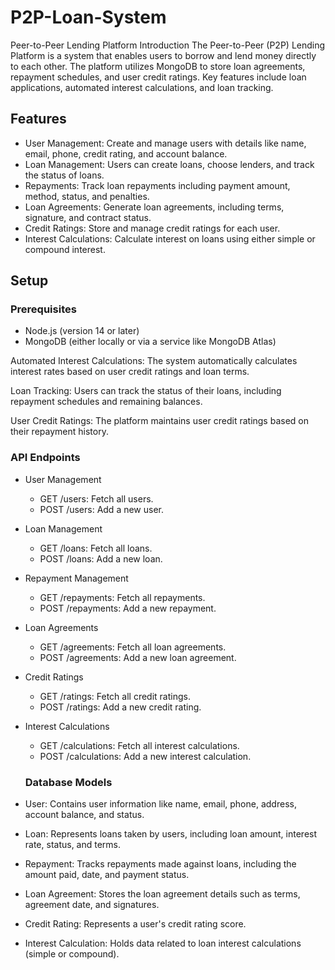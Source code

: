 # P2P-Loan-System

Peer-to-Peer Lending Platform
Introduction
The Peer-to-Peer (P2P) Lending Platform is a system that enables users to borrow and lend money directly to each other. The platform utilizes MongoDB to store loan agreements, repayment schedules, and user credit ratings. Key features include loan applications, automated interest calculations, and loan tracking.

## Features

- User Management: Create and manage users with details like name, email, phone, credit rating, and account balance.
- Loan Management: Users can create loans, choose lenders, and track the status of loans.
- Repayments: Track loan repayments including payment amount, method, status, and penalties.
- Loan Agreements: Generate loan agreements, including terms, signature, and contract status.
- Credit Ratings: Store and manage credit ratings for each user.
- Interest Calculations: Calculate interest on loans using either simple or compound interest.

## Setup

### Prerequisites

- Node.js (version 14 or later)
- MongoDB (either locally or via a service like MongoDB Atlas)

Automated Interest Calculations: The system automatically calculates interest rates based on user credit ratings and loan terms.

Loan Tracking: Users can track the status of their loans, including repayment schedules and remaining balances.

User Credit Ratings: The platform maintains user credit ratings based on their repayment history.

### API Endpoints

- User Management
  - GET /users: Fetch all users.
  - POST /users: Add a new user.
  
- Loan Management
  - GET /loans: Fetch all loans.
  - POST /loans: Add a new loan.

- Repayment Management
  - GET /repayments: Fetch all repayments.
  - POST /repayments: Add a new repayment.

- Loan Agreements
  - GET /agreements: Fetch all loan agreements.
  - POST /agreements: Add a new loan agreement.

- Credit Ratings
  - GET /ratings: Fetch all credit ratings.
  - POST /ratings: Add a new credit rating.

- Interest Calculations
  - GET /calculations: Fetch all interest calculations.
  - POST /calculations: Add a new interest calculation.

  ### Database Models

- User: Contains user information like name, email, phone, address, account balance, and status.
- Loan: Represents loans taken by users, including loan amount, interest rate, status, and terms.
- Repayment: Tracks repayments made against loans, including the amount paid, date, and payment status.
- Loan Agreement: Stores the loan agreement details such as terms, agreement date, and signatures.
- Credit Rating: Represents a user's credit rating score.
- Interest Calculation: Holds data related to loan interest calculations (simple or compound).

